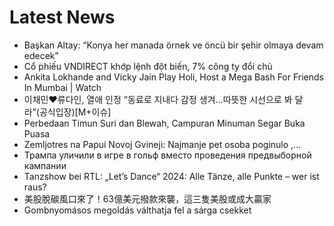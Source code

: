 # Latest News
-  Başkan Altay: “Konya her manada örnek ve öncü bir şehir olmaya devam edecek”
-  Cổ phiếu VNDIRECT khớp lệnh đột biến, 7% công ty đổi chủ
-  Ankita Lokhande and Vicky Jain Play Holi, Host a Mega Bash For Friends In Mumbai | Watch
-  이채민♥류다인, 열애 인정 “동료로 지내다 감정 생겨...따뜻한 시선으로 봐 달라”(공식입장)[M+이슈]
-  Perbedaan Timun Suri dan Blewah, Campuran Minuman Segar Buka Puasa
-  Zemljotres na Papui Novoj Gvineji: Najmanje pet osoba poginulo ,...
-  Трампа уличили в игре в гольф вместо проведения предвыборной кампании
-  Tanzshow bei RTL: „Let’s Dance“ 2024: Alle Tänze, alle Punkte – wer ist raus?
-  美股脫碳風口來了！63億美元撥款來襲，這三隻美股或成大贏家
-  Gombnyomásos megoldás válthatja fel a sárga csekket

